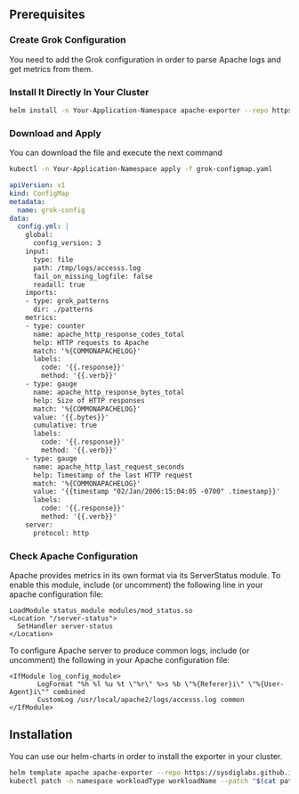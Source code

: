 ## Prerequisites

### Create Grok Configuration
You need to add the Grok configuration in order to parse Apache logs and get metrics from them.

### Install It Directly In Your Cluster
```sh
helm install -n Your-Application-Namespace apache-exporter --repo https://sysdiglabs.github.io/integrations-charts --set configmap=true
```

### Download and Apply 
You can download the file and execute the next command

```sh
kubectl -n Your-Application-Namespace apply -f grok-configmap.yaml
```

```yaml
apiVersion: v1
kind: ConfigMap
metadata:
  name: grok-config
data:
  config.yml: |
    global:
      config_version: 3
    input:
      type: file
      path: /tmp/logs/accesss.log
      fail_on_missing_logfile: false
      readall: true
    imports:
    - type: grok_patterns
      dir: ./patterns
    metrics:
    - type: counter
      name: apache_http_response_codes_total
      help: HTTP requests to Apache
      match: '%{COMMONAPACHELOG}'
      labels:
        code: '{{.response}}'
        method: '{{.verb}}'
    - type: gauge
      name: apache_http_response_bytes_total
      help: Size of HTTP responses
      match: '%{COMMONAPACHELOG}'
      value: '{{.bytes}}'
      cumulative: true
      labels:
        code: '{{.response}}'
        method: '{{.verb}}'
    - type: gauge
      name: apache_http_last_request_seconds
      help: Timestamp of the last HTTP request
      match: '%{COMMONAPACHELOG}'
      value: '{{timestamp "02/Jan/2006:15:04:05 -0700" .timestamp}}'
      labels:
        code: '{{.response}}'
        method: '{{.verb}}'
    server:
      protocol: http
```

### Check Apache Configuration
Apache provides metrics in its own format via its ServerStatus module. To enable this module, include (or uncomment) the following line in your apache configuration file:

```
LoadModule status_module modules/mod_status.so
<Location "/server-status">
  SetHandler server-status
</Location>
```

To configure Apache server to produce common logs, include (or uncomment) the following in your Apache configuration file:

```
<IfModule log_config_module>
       LogFormat "%h %l %u %t \"%r\" %>s %b \"%{Referer}i\" \"%{User-Agent}i\"" combined
       CustomLog /usr/local/apache2/logs/accesss.log common
</IfModule>
```

## Installation

You can use our helm-charts in order to install the exporter in your cluster.
```sh
helm template apache apache-exporter --repo https://sysdiglabs.github.io/integrations-charts > patch.yaml
kubectl patch -n namespace workloadType workloadName --patch "$(cat patch.yaml)"
```